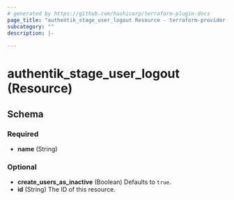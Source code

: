 ```yaml
---
# generated by https://github.com/hashicorp/terraform-plugin-docs
page_title: "authentik_stage_user_logout Resource - terraform-provider-authentik"
subcategory: ""
description: |-
  
---
```


# authentik_stage_user_logout (Resource)





<!-- schema generated by tfplugindocs -->
## Schema

### Required

- **name** (String)

### Optional

- **create_users_as_inactive** (Boolean) Defaults to `true`.
- **id** (String) The ID of this resource.


